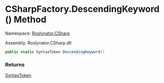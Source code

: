 # CSharpFactory\.DescendingKeyword\(\) Method

Namespace: [Roslynator.CSharp](../../README.md)

Assembly: Roslynator\.CSharp\.dll

```csharp
public static SyntaxToken DescendingKeyword()
```

### Returns

[SyntaxToken](https://docs.microsoft.com/en-us/dotnet/api/microsoft.codeanalysis.syntaxtoken)



